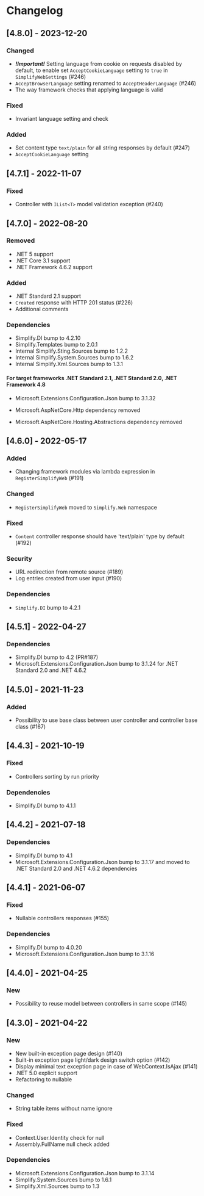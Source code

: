 # Changelog

## [4.8.0] - 2023-12-20

### Changed

- ***!Important!*** Setting language from cookie on requests disabled by default, to enable set `AcceptCookieLanguage` setting to `true` in `SimplifyWebSettings` (#246)
- `AcceptBrowserLanguage` setting renamed to `AcceptHeaderLanguage` (#246)
- The way framework checks that applying language is valid

### Fixed

- Invariant language setting and check

### Added

- Set content type `text/plain` for all string responses by default (#247)
- `AcceptCookieLanguage` setting

## [4.7.1] - 2022-11-07

### Fixed

- Controller with `IList<T>` model validation exception (#240)

## [4.7.0] - 2022-08-20

### Removed

- .NET 5 support
- .NET Core 3.1 support
- .NET Framework 4.6.2 support

### Added

- .NET Standard 2.1 support
- `Created` response with HTTP 201 status (#226)
- Additional comments

### Dependencies

- Simplify.DI bump to 4.2.10
- Simplify.Templates bump to 2.0.1
- Internal Simplify.Sting.Sources bump to 1.2.2
- Internal Simplify.System.Sources bump to 1.6.2
- Internal Simplify.Xml.Sources bump to 1.3.1

#### For target frameworks .NET Standard 2.1, .NET Standard 2.0, .NET Framework 4.8

- Microsoft.Extensions.Configuration.Json bump to 3.1.32

- Microsoft.AspNetCore.Http dependency removed
- Microsoft.AspNetCore.Hosting.Abstractions dependency removed

## [4.6.0] - 2022-05-17

### Added

- Changing framework modules via lambda expression in `RegisterSimplifyWeb` (#191)

### Changed

- `RegisterSimplifyWeb` moved to `Simplify.Web` namespace

### Fixed

- `Content` controller response should have 'text/plain' type by default (#192)

### Security

- URL redirection from remote source (#189)
- Log entries created from user input (#190)

### Dependencies

- `Simplify.DI` bump to 4.2.1

## [4.5.1] - 2022-04-27

### Dependencies

- Simplify.DI bump to 4.2 (PR#187)
- Microsoft.Extensions.Configuration.Json bump to 3.1.24 for .NET Standard 2.0 and .NET 4.6.2

## [4.5.0] - 2021-11-23

### Added

- Possibility to use base class between user controller and controller base class (#167)

## [4.4.3] - 2021-10-19

### Fixed

- Controllers sorting by run priority

### Dependencies

- Simplify.DI bump to 4.1.1

## [4.4.2] - 2021-07-18

### Dependencies

- Simplify.DI bump to 4.1
- Microsoft.Extensions.Configuration.Json bump to 3.1.17 and moved to .NET Standard 2.0 and .NET 4.6.2 dependencies

## [4.4.1] - 2021-06-07

### Fixed

- Nullable controllers responses (#155)

### Dependencies

- Simplify.DI bump to 4.0.20
- Microsoft.Extensions.Configuration.Json bump to 3.1.16

## [4.4.0] - 2021-04-25

### New

- Possibility to reuse model between controllers in same scope (#145)

## [4.3.0] - 2021-04-22

### New

- New built-in exception page design (#140)
- Built-in exception page light/dark design switch option (#142)
- Display minimal text exception page in case of WebContext.IsAjax (#141)
- .NET 5.0 explicit support
- Refactoring to nullable

### Changed

- String table items without name ignore

### Fixed

- Context.User.Identity check for null
- Assembly.FullName null check added

### Dependencies

- Microsoft.Extensions.Configuration.Json bump to 3.1.14
- Simplify.System.Sources bump to 1.6.1
- Simplify.Xml.Sources bump to 1.3
